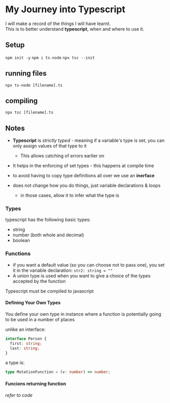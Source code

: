 # My Journey into Typescript

I will make a record of the things I will have learnt.  
This is to better understand **typescript**, when and where to use it.

## Setup

`npm init -y`
`npm i ts-node`
`npx tsc --init`

## running files

`npx ts-node [filename].ts`

## compiling

`npx tsc [filename].ts`

## Notes

- **Typescript** is _strictly typed_ - meaning if a variable's type is set, you can only assign values of that type to it
  - This allows catching of errors earlier on
- It helps in the enforcing of set types - this happens at compile time

- to avoid having to copy type definitions all over we use an **inerface**

- does not change how you do things, just variable declarations & loops
  - in those cases, allow it to infer what the type is

### Types

typescript has the following basic types:

- string
- number (both whole and decimal)
- boolean

### Functions

- if you want a default value (so you can choose not to pass one), you set it in the variable declaration: `str2: string = ""`
- A union type is used when you want to give a choice of the types accepted by the function

Typescript must be compiled to javascript

#### Defining Your Own Types

You define your own type in instance where a function is potentially going to be used in a number of places

unlike an interface:

```ts
interface Person {
  first: string;
  last: string;
}
```

a type is:

```ts
type MutationFunction = (v: number) => number;
```

#### Funcions returning function

_refer to code_
